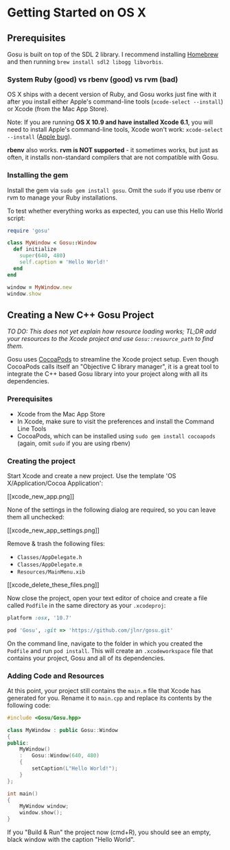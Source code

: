 # Getting Started on OS X

## Prerequisites

Gosu is built on top of the SDL 2 library. I recommend installing [Homebrew](http://brew.sh) and then running `brew install sdl2 libogg libvorbis`.

### System Ruby (good) vs rbenv (good) vs rvm (bad)

OS X ships with a decent version of Ruby, and Gosu works just fine with it after you install either Apple's command-line tools (`xcode-select --install`) or Xcode (from the Mac App Store).

Note: If you are running **OS X 10.9 and have installed Xcode 6.1**, you will need to install Apple's command-line tools, Xcode won't work: `xcode-select --install` ([Apple bug](https://github.com/Homebrew/homebrew/issues/33431)).

**rbenv** also works. **rvm is NOT supported** - it sometimes works, but just as often, it installs non-standard compilers that are not compatible with Gosu.

### Installing the gem

Install the gem via `sudo gem install gosu`. Omit the `sudo` if you use rbenv or rvm to manage your Ruby installations.

To test whether everything works as expected, you can use this Hello World script:

```ruby
require 'gosu'

class MyWindow < Gosu::Window
  def initialize
    super(640, 480)
    self.caption = 'Hello World!'
  end
end

window = MyWindow.new
window.show
```

## Creating a New C++ Gosu Project

*TO DO: This does not yet explain how resource loading works; TL;DR add your resources to the Xcode project and use `Gosu::resource_path` to find them.*

Gosu uses [CocoaPods](http://cocoapods.org/) to streamline the Xcode project setup. Even though CocoaPods calls itself an "Objective C library manager", it is a great tool to integrate the C++ based Gosu library into your project along with all its dependencies.

### Prerequisites

* Xcode from the Mac App Store
* In Xcode, make sure to visit the preferences and install the Command Line Tools
* CocoaPods, which can be installed using `sudo gem install cocoapods` (again, omit `sudo` if you are using rbenv)

### Creating the project

Start Xcode and create a new project. Use the template 'OS X/Application/Cocoa Application':

[[xcode_new_app.png]]

None of the settings in the following dialog are required, so you can leave them all unchecked:

[[xcode_new_app_settings.png]]

Remove & trash the following files:

* `Classes/AppDelegate.h`
* `Classes/AppDelegate.m`
* `Resources/MainMenu.xib`

[[xcode_delete_these_files.png]]

Now close the project, open your text editor of choice and create a file called `Podfile` in the same directory as your `.xcodeproj`:

```ruby
platform :osx, '10.7'

pod 'Gosu', :git => 'https://github.com/jlnr/gosu.git'
```

On the command line, navigate to the folder in which you created the `Podfile` and run `pod install`. This will create an `.xcodeworkspace` file that contains your project, Gosu and all of its dependencies.

### Adding Code and Resources

At this point, your project still contains the `main.m` file that Xcode has generated for you. Rename it to `main.cpp` and replace its contents by the following code:

```cpp
#include <Gosu/Gosu.hpp>

class MyWindow : public Gosu::Window
{
public:
    MyWindow()
    :   Gosu::Window(640, 480)
    {
        setCaption(L"Hello World!");
    }
};

int main()
{
    MyWindow window;
    window.show();
}
```

If you "Build & Run" the project now (cmd+R), you should see an empty, black window with the caption "Hello World".